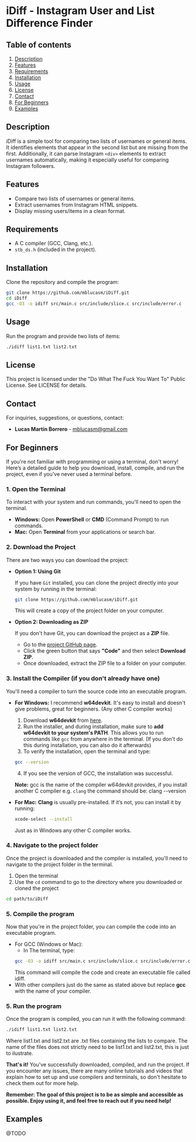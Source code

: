 # iDiff - Instagram User and List Difference Finder

## Table of contents
1. [Description](#description)
2. [Features](#features)
3. [Requirements](#requirements)
4. [Installation](#installation)
5. [Usage](#usage)
6. [License](#license)
7. [Contact](#contact)
8. [For Beginners](#for-beginners)
9. [Examples](#examples)

## Description
iDiff is a simple tool for comparing two lists of usernames or general items. It identifies elements that appear in the second list but are missing from the first. Additionally, it can parse Instagram `<div>` elements to extract usernames automatically, making it especially useful for comparing Instagram followers.

## Features
- Compare two lists of usernames or general items.
- Extract usernames from Instagram HTML snippets.
- Display missing users/items in a clean format.

## Requirements
- A C compiler (GCC, Clang, etc.).
- `stb_ds.h` (included in the project).

## Installation
Clone the repository and compile the program:
```sh
git clone https://github.com/mblucasm/iDiff.git
cd iDiff
gcc -O3 -o idiff src/main.c src/include/slice.c src/include/error.c
```

## Usage
Run the program and provide two lists of items:
```sh
./idiff list1.txt list2.txt
```

## License
This project is licensed under the "Do What The Fuck You Want To" Public License. See LICENSE for details.

## Contact
For inquiries, suggestions, or questions, contact:
- **Lucas Martín Borrero** - [mblucasm@gmail.com](mailto:mblucasm@gmail.com)

## For Beginners
If you're not familiar with programming or using a terminal, don't worry! Here’s a detailed guide to help you download, install, compile, and run the project, even if you’ve never used a terminal before.

### 1. **Open the Terminal**
To interact with your system and run commands, you'll need to open the terminal.

- **Windows:** Open **PowerShell** or **CMD** (Command Prompt) to run commands.
- **Mac:** Open **Terminal** from your applications or search bar.

### 2. **Download the Project**
There are two ways you can download the project:

- **Option 1: Using Git**
  
    If you have `Git` installed, you can clone the project directly into your system by running in the terminal:
    ```sh
    git clone https://github.com/mblucasm/iDiff.git
    ```
    This will create a copy of the project folder on your computer.

- **Option 2: Downloading as ZIP**

    If you don't have Git, you can download the project as a **ZIP** file.
    - Go to the [project GitHub page](https://github.com/mblucasm/iDiff).
    - Click the green button that says **"Code"** and then select **Download ZIP**.
    - Once downloaded, extract the ZIP file to a folder on your computer.

### 3. **Install the Compiler (if you don't already have one)**
You'll need a compiler to turn the source code into an executable program.

- **For Windows:** I recommend **w64devkit**. It's easy to install and doesn't give problems, great for beginners. (Any other C compiler works)
    1. Download **w64devkit** from [here](https://github.com/skeeto/w64devkit).
    2. Run the installer, and during installation, make sure to **add w64devkit to your system's PATH**. This allows you to run commands like `gcc` from anywhere in the terminal. (If you don't do this during installation, you can also do it afterwards)
    3. To verify the installation, open the terminal and type:
    ```sh
    gcc --version
    ```
    4. If you see the version of GCC, the installation was successful.

    **Note:** gcc is the name of the compiler w64devkit provides, if you install another C compiler e.g. `clang` the command should be: clang --version

- **For Mac:** **Clang** is usually pre-installed. If it’s not, you can install it by running:
    ```sh
    xcode-select --install
    ```
    Just as in Windows any other C compiler works.

### 4. **Navigate to the project folder**
Once the project is downloaded and the compiler is installed, you'll need to navigate to the project folder in the terminal.
1. Open the terminal
2. Use the `cd` command to go to the directory where you downloaded or cloned the project
```sh
cd path/to/iDiff
```

### 5. **Compile the program**
Now that you're in the project folder, you can compile the code into an executable program.
- For GCC (Windows or Mac):
    - In The terminal, type:
    ```sh
    gcc -O3 -o idiff src/main.c src/include/slice.c src/include/error.c
    ```
    This command will compile the code and create an executable file called idiff.
- With other compilers just do the same as stated above but replace **gcc** with the name of your compiler.

### 5. **Run the program**
Once the program is compiled, you can run it with the following command:
```sh
./idiff list1.txt list2.txt
```
Where list1.txt and list2.txt are .txt files containing the lists to compare. The name of the files does not strictly need to be list1.txt and list2.txt, this is just to ilustrate.

**That's it!** You've successfully downloaded, compiled, and run the project. If you encounter any issues, there are many online tutorials and videos that explain how to set up and use compilers and terminals, so don't hesitate to check them out for more help.

**Remember: The goal of this project is to be as simple and accessible as possible. Enjoy using it, and feel free to reach out if you need help!**

## Examples
@TODO